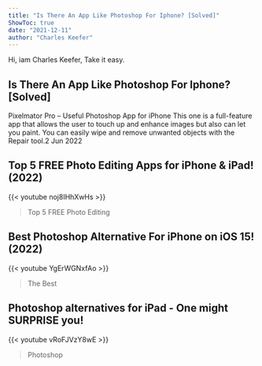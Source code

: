 ```yaml
---
title: "Is There An App Like Photoshop For Iphone? [Solved]"
ShowToc: true 
date: "2021-12-11"
author: "Charles Keefer" 
---
```


Hi, iam Charles Keefer, Take it easy.
## Is There An App Like Photoshop For Iphone? [Solved]
Pixelmator Pro – Useful Photoshop App for iPhone This one is a full-feature app that allows the user to touch up and enhance images but also can let you paint. You can easily wipe and remove unwanted objects with the Repair tool.2 Jun 2022

## Top 5 FREE Photo Editing Apps for iPhone & iPad! (2022)
{{< youtube noj8IHhXwHs >}}
>Top 5 FREE Photo Editing 

## Best Photoshop Alternative For iPhone on iOS 15! (2022)
{{< youtube YgErWGNxfAo >}}
>The Best 

## Photoshop alternatives for iPad - One might SURPRISE you!
{{< youtube vRoFJVzY8wE >}}
>Photoshop

